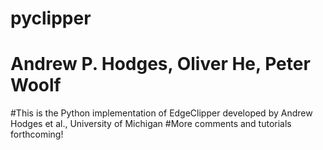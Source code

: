 # pyclipper
# Andrew P. Hodges, Oliver He, Peter Woolf

#This is the Python implementation of EdgeClipper developed by Andrew Hodges et al., University of Michigan
#More comments and tutorials forthcoming!
